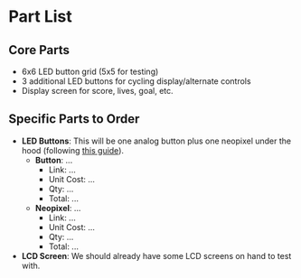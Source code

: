 # Part List

## Core Parts

- 6x6 LED button grid (5x5 for testing)
- 3 additional LED buttons for cycling display/alternate controls
- Display screen for score, lives, goal, etc.

## Specific Parts to Order

- **LED Buttons**: This will be one analog button plus one neopixel under the hood (following [this guide](https://1drv.ms/v/c/d5d13c61c60eae0c/EQyuDsZhPNEggNURugAAAAABC1qcKIA6uDmvEMEURvn0nA)).
  - **Button**: ...
    - Link: ...
    - Unit Cost: ...
    - Qty: ...
    - Total: ...
  - **Neopixel**: ...
    - Link: ...
    - Unit Cost: ...
    - Qty: ...
    - Total: ...
- **LCD Screen**: We should already have some LCD screens on hand to test with.
